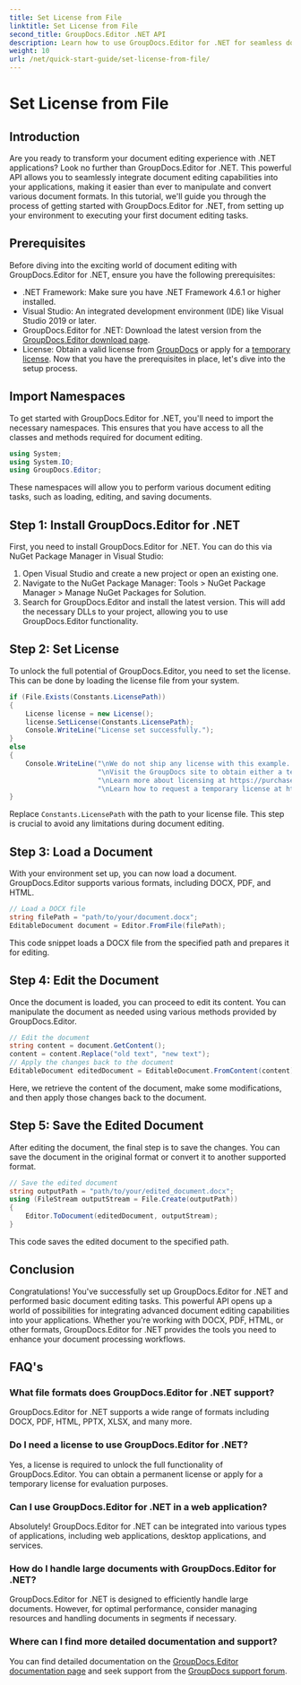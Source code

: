 ```yaml
---
title: Set License from File
linktitle: Set License from File
second_title: GroupDocs.Editor .NET API
description: Learn how to use GroupDocs.Editor for .NET for seamless document editing in your applications. Step-by-step guide, tips, and FAQs included.
weight: 10
url: /net/quick-start-guide/set-license-from-file/
---
```


# Set License from File

## Introduction
Are you ready to transform your document editing experience with .NET applications? Look no further than GroupDocs.Editor for .NET. This powerful API allows you to seamlessly integrate document editing capabilities into your applications, making it easier than ever to manipulate and convert various document formats. In this tutorial, we'll guide you through the process of getting started with GroupDocs.Editor for .NET, from setting up your environment to executing your first document editing tasks.
## Prerequisites
Before diving into the exciting world of document editing with GroupDocs.Editor for .NET, ensure you have the following prerequisites:
- .NET Framework: Make sure you have .NET Framework 4.6.1 or higher installed.
- Visual Studio: An integrated development environment (IDE) like Visual Studio 2019 or later.
- GroupDocs.Editor for .NET: Download the latest version from the [GroupDocs.Editor download page](https://releases.groupdocs.com/editor/net/).
- License: Obtain a valid license from [GroupDocs](https://purchase.groupdocs.com/buy) or apply for a [temporary license](https://purchase.groupdocs.com/temporary-license/).
Now that you have the prerequisites in place, let's dive into the setup process.
## Import Namespaces
To get started with GroupDocs.Editor for .NET, you'll need to import the necessary namespaces. This ensures that you have access to all the classes and methods required for document editing.
```csharp
using System;
using System.IO;
using GroupDocs.Editor;
```
These namespaces will allow you to perform various document editing tasks, such as loading, editing, and saving documents.
## Step 1: Install GroupDocs.Editor for .NET
First, you need to install GroupDocs.Editor for .NET. You can do this via NuGet Package Manager in Visual Studio:
1. Open Visual Studio and create a new project or open an existing one.
2. Navigate to the NuGet Package Manager: Tools > NuGet Package Manager > Manage NuGet Packages for Solution.
3. Search for GroupDocs.Editor and install the latest version.
This will add the necessary DLLs to your project, allowing you to use GroupDocs.Editor functionality.
## Step 2: Set License
To unlock the full potential of GroupDocs.Editor, you need to set the license. This can be done by loading the license file from your system.
```csharp
if (File.Exists(Constants.LicensePath))
{
    License license = new License();
    license.SetLicense(Constants.LicensePath);
    Console.WriteLine("License set successfully.");
}
else
{
    Console.WriteLine("\nWe do not ship any license with this example. " +
                      "\nVisit the GroupDocs site to obtain either a temporary or permanent license. " +
                      "\nLearn more about licensing at https://purchase.groupdocs.com/faqs/licensing. " +
                      "\nLearn how to request a temporary license at https://purchase.groupdocs.com/temporary-license.");
}
```
Replace `Constants.LicensePath` with the path to your license file. This step is crucial to avoid any limitations during document editing. 
## Step 3: Load a Document
With your environment set up, you can now load a document. GroupDocs.Editor supports various formats, including DOCX, PDF, and HTML.
```csharp
// Load a DOCX file
string filePath = "path/to/your/document.docx";
EditableDocument document = Editor.FromFile(filePath);
```
This code snippet loads a DOCX file from the specified path and prepares it for editing.
## Step 4: Edit the Document
Once the document is loaded, you can proceed to edit its content. You can manipulate the document as needed using various methods provided by GroupDocs.Editor.
```csharp
// Edit the document
string content = document.GetContent();
content = content.Replace("old text", "new text");
// Apply the changes back to the document
EditableDocument editedDocument = EditableDocument.FromContent(content);
```
Here, we retrieve the content of the document, make some modifications, and then apply those changes back to the document.
## Step 5: Save the Edited Document
After editing the document, the final step is to save the changes. You can save the document in the original format or convert it to another supported format.
```csharp
// Save the edited document
string outputPath = "path/to/your/edited_document.docx";
using (FileStream outputStream = File.Create(outputPath))
{
    Editor.ToDocument(editedDocument, outputStream);
}
```
This code saves the edited document to the specified path.
## Conclusion
Congratulations! You've successfully set up GroupDocs.Editor for .NET and performed basic document editing tasks. This powerful API opens up a world of possibilities for integrating advanced document editing capabilities into your applications. Whether you're working with DOCX, PDF, HTML, or other formats, GroupDocs.Editor for .NET provides the tools you need to enhance your document processing workflows.
## FAQ's
### What file formats does GroupDocs.Editor for .NET support?
GroupDocs.Editor for .NET supports a wide range of formats including DOCX, PDF, HTML, PPTX, XLSX, and many more.
### Do I need a license to use GroupDocs.Editor for .NET?
Yes, a license is required to unlock the full functionality of GroupDocs.Editor. You can obtain a permanent license or apply for a temporary license for evaluation purposes.
### Can I use GroupDocs.Editor for .NET in a web application?
Absolutely! GroupDocs.Editor for .NET can be integrated into various types of applications, including web applications, desktop applications, and services.
### How do I handle large documents with GroupDocs.Editor for .NET?
GroupDocs.Editor for .NET is designed to efficiently handle large documents. However, for optimal performance, consider managing resources and handling documents in segments if necessary.
### Where can I find more detailed documentation and support?
You can find detailed documentation on the [GroupDocs.Editor documentation page](https://tutorials.groupdocs.com/editor/net/) and seek support from the [GroupDocs support forum](https://forum.groupdocs.com/c/editor/20).
